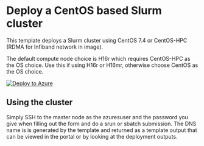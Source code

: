# Deploy a CentOS based Slurm cluster

This template deploys a Slurm cluster using CentOS 7.4 or CentOS-HPC (RDMA for Infiband network in image). 

The default compute node choice is H16r which requires CentOS-HPC as the OS choice. Use this if using H16r or H16mr,
otherwise choose CentOS as the OS choice.

<a href="https://portal.azure.com/#create/Microsoft.Template/uri/https%3A%2F%2Fgitlab.oit.duke.edu%2FOIT-DCC%2FAzure-Slurm%2Fraw%2Fmaster%2FCentOS%2Fazuredeploy.json" target="_blank">
   <img alt="Deploy to Azure" src="http://azuredeploy.net/deploybutton.png"/>
</a>

## Using the cluster

Simply SSH to the master node as the azuresuser and the password you give when filling out the form and do a srun or sbatch submission. The DNS name is is generated by the template and returned as a template output that can be viewed in the portal or by looking at the deployment outputs.

